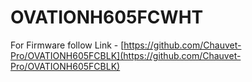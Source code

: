 # OVATIONH605FCWHT

For Firmware follow Link - [https://github.com/Chauvet-Pro/OVATIONH605FCBLK](https://github.com/Chauvet-Pro/OVATIONH605FCBLK)
